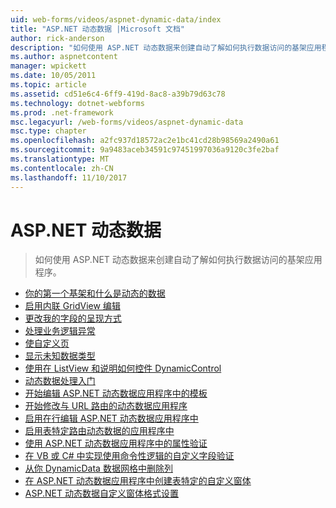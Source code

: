 ```yaml
---
uid: web-forms/videos/aspnet-dynamic-data/index
title: "ASP.NET 动态数据 |Microsoft 文档"
author: rick-anderson
description: "如何使用 ASP.NET 动态数据来创建自动了解如何执行数据访问的基架应用程序。"
ms.author: aspnetcontent
manager: wpickett
ms.date: 10/05/2011
ms.topic: article
ms.assetid: cd51e6c4-6ff9-419d-8ac8-a39b79d63c78
ms.technology: dotnet-webforms
ms.prod: .net-framework
msc.legacyurl: /web-forms/videos/aspnet-dynamic-data
msc.type: chapter
ms.openlocfilehash: a2fc937d18572ac2e1bc41cd28b98569a2490a61
ms.sourcegitcommit: 9a9483aceb34591c97451997036a9120c3fe2baf
ms.translationtype: MT
ms.contentlocale: zh-CN
ms.lasthandoff: 11/10/2017
---
```

<a name="aspnet-dynamic-data"></a>ASP.NET 动态数据
====================
> 如何使用 ASP.NET 动态数据来创建自动了解如何执行数据访问的基架应用程序。


- [你的第一个基架和什么是动态的数据](your-first-scaffold-and-what-is-dynamic-data.md)
- [启用内联 GridView 编辑](how-do-i-enable-inline-gridview-editing.md)
- [更改我的字段的呈现方式](how-do-i-change-how-my-fields-render.md)
- [处理业务逻辑异常](how-do-i-handle-business-logic-exceptions.md)
- [使自定义页](how-do-i-make-custom-pages.md)
- [显示未知数据类型](how-do-i-display-unknown-datatypes.md)
- [使用在 ListView 和说明如何控件 DynamicControl](how-do-i-use-a-dynamiccontrol-in-listview-and-detailsview-controls.md)
- [动态数据处理入门](getting-started-with-dynamic-data.md)
- [开始编辑 ASP.NET 动态数据应用程序中的模板](begin-editing-the-templates-in-aspnet-dynamic-data-applications.md)
- [开始修改与 URL 路由的动态数据应用程序](begin-modifying-dynamic-data-applications-with-url-routing.md)
- [启用在行编辑 ASP.NET 动态数据应用程序中](enable-in-line-editing-in-aspnet-dynamic-data-applications.md)
- [启用表特定路由动态数据的应用程序中](how-to-enable-table-specific-routing-in-dynamic-data-applications.md)
- [使用 ASP.NET 动态数据应用程序中的属性验证](how-to-use-attribute-validation-in-aspnet-dynamic-data-applications.md)
- [在 VB 或 C# 中实现使用命令性逻辑的自定义字段验证](how-to-implement-custom-field-validation-with-imperative-logic-in-vb-or-c.md)
- [从你 DynamicData 数据网格中删除列](how-to-remove-columns-from-your-dynamicdata-data-grids.md)
- [在 ASP.NET 动态数据应用程序中创建表特定的自定义窗体](how-to-create-table-specific-custom-forms-in-an-aspnet-dynamic-data-application.md)
- [ASP.NET 动态数据自定义窗体格式设置](aspnet-dynamic-data-custom-form-formatting.md)
